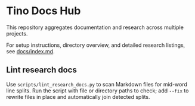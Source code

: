 # Tino Docs Hub

This repository aggregates documentation and research across multiple projects.

For setup instructions, directory overview, and detailed research listings, see [docs/index.md](docs/index.md).

## Lint research docs

Use `scripts/lint_research_docs.py` to scan Markdown files for mid-word line
splits. Run the script with file or directory paths to check; add `--fix` to
rewrite files in place and automatically join detected splits.
